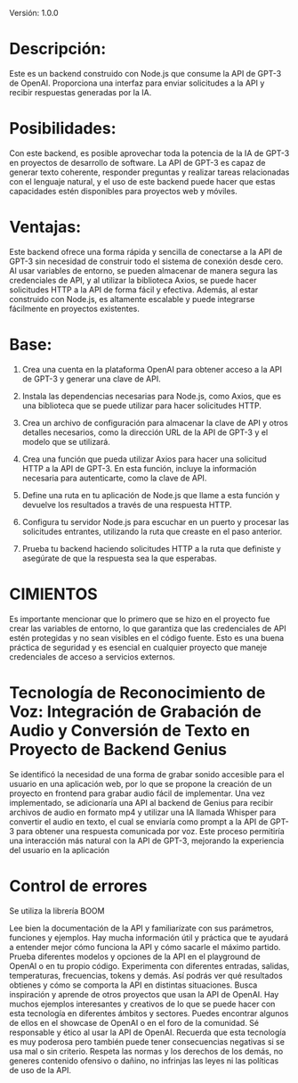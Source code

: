 Versión: 1.0.0

# Descripción:
 Este es un backend construido con Node.js que consume la API de GPT-3 de OpenAI. Proporciona una interfaz para enviar solicitudes a la API y recibir respuestas generadas por la IA.

# Posibilidades:
Con este backend, es posible aprovechar toda la potencia de la IA de GPT-3 en proyectos de desarrollo de software. La API de GPT-3 es capaz de generar texto coherente, responder preguntas y realizar tareas relacionadas con el lenguaje natural, y el uso de este backend puede hacer que estas capacidades estén disponibles para proyectos web y móviles.



# Ventajas: 
Este backend ofrece una forma rápida y sencilla de conectarse a la API de GPT-3 sin necesidad de construir todo el sistema de conexión desde cero. Al usar variables de entorno, se pueden almacenar de manera segura las credenciales de API, y al utilizar la biblioteca Axios, se puede hacer solicitudes HTTP a la API de forma fácil y efectiva. Además, al estar construido con Node.js, es altamente escalable y puede integrarse fácilmente en proyectos existentes.

# Base:
1. Crea una cuenta en la plataforma OpenAI para obtener acceso a la API de GPT-3 y generar una clave de API.

2.  Instala las dependencias necesarias para Node.js, como Axios, que es una biblioteca que se puede utilizar para hacer solicitudes HTTP.

3. Crea un archivo de configuración para almacenar la clave de API y otros detalles necesarios, como la dirección URL de la API de GPT-3 y el modelo que se utilizará.

4. Crea una función que pueda utilizar Axios para hacer una solicitud HTTP a la API de GPT-3. En esta función, incluye la información necesaria para autenticarte, como la clave de API.

5. Define una ruta en tu aplicación de Node.js que llame a esta función y devuelve los resultados a través de una respuesta HTTP.

6. Configura tu servidor Node.js para escuchar en un puerto y procesar las solicitudes entrantes, utilizando la ruta que creaste en el paso anterior.

7. Prueba tu backend haciendo solicitudes HTTP a la ruta que definiste y asegúrate de que la respuesta sea la que esperabas.
>

# CIMIENTOS
Es importante mencionar que lo primero que se hizo en el proyecto fue crear las variables de entorno, lo que garantiza que las credenciales de API estén protegidas y no sean visibles en el código fuente. Esto es una buena práctica de seguridad y es esencial en cualquier proyecto que maneje credenciales de acceso a servicios externos.

# Tecnología de Reconocimiento de Voz: Integración de Grabación de Audio y Conversión de Texto en Proyecto de Backend Genius
Se identificó la necesidad de una forma de grabar sonido accesible para el usuario en una aplicación web, por lo que se propone la creación de un proyecto en frontend para grabar audio fácil de implementar. Una vez implementado, se adicionaría una API al backend de Genius para recibir archivos de audio en formato mp4 y utilizar una IA llamada Whisper para convertir el audio en texto, el cual se enviaría como prompt a la API de GPT-3 para obtener una respuesta comunicada por voz. Este proceso permitiría una interacción más natural con la API de GPT-3, mejorando la experiencia del usuario en la aplicación

# Control de errores
Se utiliza la librería BOOM

Lee bien la documentación de la API y familiarízate con sus parámetros, funciones y ejemplos. Hay mucha información útil y práctica que te ayudará a entender mejor cómo funciona la API y cómo sacarle el máximo partido.
Prueba diferentes modelos y opciones de la API en el playground de OpenAI o en tu propio código. Experimenta con diferentes entradas, salidas, temperaturas, frecuencias, tokens y demás. Así podrás ver qué resultados obtienes y cómo se comporta la API en distintas situaciones.
Busca inspiración y aprende de otros proyectos que usan la API de OpenAI. Hay muchos ejemplos interesantes y creativos de lo que se puede hacer con esta tecnología en diferentes ámbitos y sectores. Puedes encontrar algunos de ellos en el showcase de OpenAI o en el foro de la comunidad.
Sé responsable y ético al usar la API de OpenAI. Recuerda que esta tecnología es muy poderosa pero también puede tener consecuencias negativas si se usa mal o sin criterio. Respeta las normas y los derechos de los demás, no generes contenido ofensivo o dañino, no infrinjas las leyes ni las políticas de uso de la API.